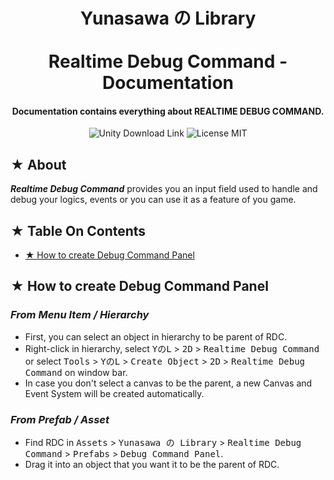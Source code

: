 <h1 align="center"> 
Yunasawa の Library <br></br>
Realtime Debug Command - Documentation 
</h1>

<h4 align="center"> Documentation contains everything about REALTIME DEBUG COMMAND.</h4>

<p align="center">
 <img src="https://img.shields.io/badge/Script-DOCUMENTATION-blue.svg" alt="Unity Download Link">
 <img src="https://img.shields.io/badge/Contact-yunasawa200@gmail.com-purple.svg" alt="License MIT">
</p>

<h2> ★ About </h2>

<b><i>Realtime Debug Command</i></b> provides you an input field used to handle and debug your logics, events or you can use it as a feature of you game. 

<h2> ★ Table On Contents </h2>

- <a href="how-to-create-debug-command-panel"> ★ How to create Debug Command Panel </a><br>


<h2><div id="how-to-create-debug-command-panel"> ★ How to create Debug Command Panel </div></h2>

<h3><i> From Menu Item / Hierarchy </i></h3>

- First, you can select an object in hierarchy to be parent of RDC.
- Right-click in hierarchy, select <kbd>YのL</kbd> > <kbd>2D</kbd> > <kbd>Realtime Debug Command</kbd> or select <kbd>Tools</kbd> > <kbd>YのL</kbd> > <kbd>Create Object</kbd> > <kbd>2D</kbd> > <kbd>Realtime Debug Command</kbd> on window bar.
- In case you don't select a canvas to be the parent, a new Canvas and Event System will be created automatically.

<h3><i> From Prefab / Asset </i></h3>

- Find RDC in <kbd>Assets</kbd> > <kbd>Yunasawa の Library</kbd> > <kbd>Realtime Debug Command</kbd> > <kbd>Prefabs</kbd> > <kbd>Debug Command Panel</kbd>.
- Drag it into an object that you want it to be the parent of RDC.
